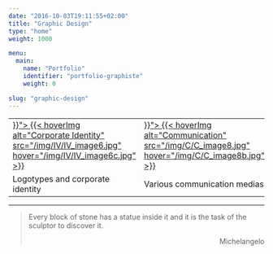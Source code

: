 ```yaml
---
date: "2016-10-03T19:11:55+02:00"
title: "Graphic Design"
type: "home"
weight: 1000

menu:
  main:
    name: "Portfolio"
    identifier: "portfolio-graphiste"
    weight: 0

slug: "graphic-design"
---
```

<table class="identitevisuelle" title="graphisme">
<tr><td>
  <a href="{{< relref "identite-visuelle.en.md" >}}">
  {{< hoverImg alt="Corporate Identity" src="/img/IV/IV_image6.jpg" hover="/img/IV/IV_image6c.jpg" >}}
  </a>
</td><td>
  <a href="{{< relref "typo-et-edition.en.md" >}}">
  {{< hoverImg alt="Communication" src="/img/C/C_image8.jpg" hover="/img/C/C_image8b.jpg" >}}
  </a>
</td><td>
  <a href="{{< relref "identite-visuelle.en.md" >}}">
  {{< hoverImg alt="Extra" src="/img/EP/EP_image27.jpg" hover="/img/EP/EP_image27c.jpg" >}}
  </a>
</td></tr>
<tr>
<td class="textaccueil">Logotypes and corporate identity</td>
<td class="textaccueil">Various communication medias</td>
<td class="textaccueil">Drawings and paintings</td>
</tr>
</table>


---

> Every block of stone has a statue inside it and it is the task of the sculptor to discover it.
> <p style="text-align: right;">Michelangelo</p>
